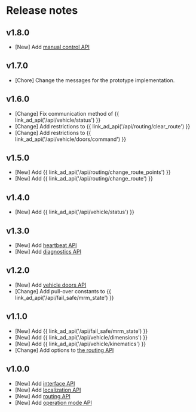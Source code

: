 # Release notes

## v1.8.0

- [New] Add [manual control API](./features/manual-control.md)

## v1.7.0

- [Chore] Change the messages for the prototype implementation.

## v1.6.0

- [Change] Fix communication method of {{ link_ad_api('/api/vehicle/status') }}
- [Change] Add restrictions to {{ link_ad_api('/api/routing/clear_route') }}
- [Change] Add restrictions to {{ link_ad_api('/api/vehicle/doors/command') }}

## v1.5.0

- [New] Add {{ link_ad_api('/api/routing/change_route_points') }}
- [New] Add {{ link_ad_api('/api/routing/change_route') }}

## v1.4.0

- [New] Add {{ link_ad_api('/api/vehicle/status') }}

## v1.3.0

- [New] Add [heartbeat API](./features/heartbeat.md)
- [New] Add [diagnostics API](./features/diagnostics.md)

## v1.2.0

- [New] Add [vehicle doors API](./features/vehicle-doors.md)
- [Change] Add pull-over constants to {{ link_ad_api('/api/fail_safe/mrm_state') }}

## v1.1.0

- [New] Add {{ link_ad_api('/api/fail_safe/mrm_state') }}
- [New] Add {{ link_ad_api('/api/vehicle/dimensions') }}
- [New] Add {{ link_ad_api('/api/vehicle/kinematics') }}
- [Change] Add options to [the routing API](./features/routing.md)

## v1.0.0

- [New] Add [interface API](./features/interface.md)
- [New] Add [localization API](./features/localization.md)
- [New] Add [routing API](./features/routing.md)
- [New] Add [operation mode API](./features/operation_mode.md)
